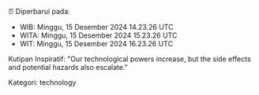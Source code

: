 ⏰ Diperbarui pada:
- WIB: Minggu, 15 Desember 2024 14.23.26 UTC
- WITA: Minggu, 15 Desember 2024 15.23.26 UTC
- WIT: Minggu, 15 Desember 2024 16.23.26 UTC

Kutipan Inspiratif:
"Our technological powers increase, but the side effects and potential hazards also escalate."


Kategori: technology

